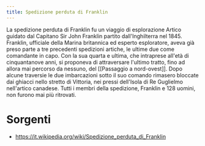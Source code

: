 ```yaml
---
title: Spedizione perduta di Franklin
---
```


La spedizione perduta di Franklin fu un viaggio di esplorazione Artico guidato dal Capitano Sir John Franklin partito dall'Inghilterra nel 1845. Franklin, ufficiale della Marina britannica ed esperto esploratore, aveva già preso parte a tre precedenti spedizioni artiche, le ultime due come comandante in capo. Con la sua quarta e ultima, che intraprese all'età di cinquantanove anni, si proponeva di attraversare l'ultimo tratto, fino ad allora mai percorso da nessuno, del [[Passaggio a nord-ovest]]. Dopo alcune traversie le due imbarcazioni sotto il suo comando rimasero bloccate dai ghiacci nello stretto di Vittoria, nei pressi dell'Isola di Re Guglielmo nell'artico canadese. Tutti i membri della spedizione, Franklin e 128 uomini, non furono mai più ritrovati.

# Sorgenti

- https://it.wikipedia.org/wiki/Spedizione_perduta_di_Franklin